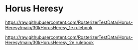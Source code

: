 # Horus Heresy

https://raw.githubusercontent.com/RosterizerTestData/Horus-Heresy/main/30kHorusHeresy_1e.rulebook

https://raw.githubusercontent.com/RosterizerTestData/Horus-Heresy/main/30kHorusHeresy_2e.rulebook